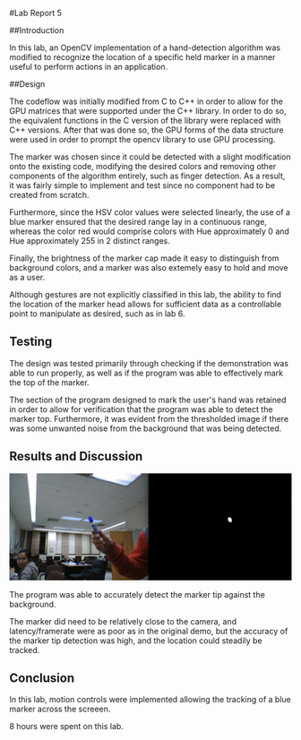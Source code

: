#Lab Report 5

##Introduction

In this lab, an OpenCV implementation of a hand-detection algorithm was modified to recognize the location of a specific held marker in a manner useful to perform actions in an application.

##Design

The codeflow was initially modified from C to C++ in order to allow for the GPU matrices that were supported under the C++ library. In order to do so, the equivalent functions in the C version of the library were replaced with C++ versions. After that was done so, the GPU forms of the data structure were used in order to prompt the opencv library to use GPU processing.

The marker was chosen since it could be detected with a slight modification onto the existing code, modifying the desired colors and removing other components of the algorithm entirely, such as finger detection. As a result, it was fairly simple to implement and test since no component had to be created from scratch.

Furthermore, since the HSV color values were selected linearly, the use of a blue marker ensured that the desired range lay in a continuous range, whereas the color red would comprise colors with Hue approximately 0 and Hue approximately 255 in 2 distinct ranges.

Finally, the brightness of the marker cap made it easy to distinguish from background colors, and a marker was also extemely easy to hold and move as a user.

Although gestures are not explicitly classified in this lab, the ability to find the location of the marker head allows for sufficient data as a controllable point to manipulate as desired, such as in lab 6.

## Testing

The design was tested primarily through checking if the demonstration was able to run properly, as well as if the program was able to effectively mark the top of the marker.

The section of the program designed to mark the user's hand was retained in order to allow for verification that the program was able to detect the marker top. Furthermore, it was evident from the thresholded image if there was some unwanted noise from the background that was being detected.

## Results and Discussion

![alt-text](https://github.com/hhuang42/Video-Game-Console-Design/blob/master/Lab-5/raw_screenshot.png)

The program was able to accurately detect the marker tip against the background.

The marker did need to be relatively close to the camera, and latency/framerate were as poor as in the original demo, but the accuracy of the marker tip detection was high, and the location could steadily be tracked.

## Conclusion

In this lab, motion controls were implemented allowing the tracking of a blue marker across the screeen.

8 hours were spent on this lab.
